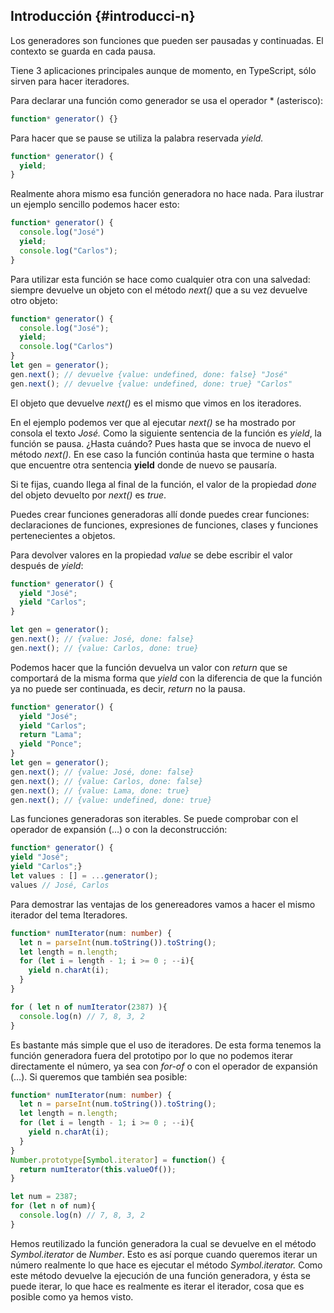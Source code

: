 ## Introducción {#introducci-n}

Los generadores son funciones que pueden ser pausadas y continuadas. El contexto se guarda en cada pausa.

Tiene 3 aplicaciones principales aunque de momento, en TypeScript, sólo sirven para hacer iteradores.

Para declarar una función como generador se usa el operador * (asterisco):

```ts
function* generator() {}
```

Para hacer que se pause se utiliza la palabra reservada *yield.*

```ts
function* generator() { 
  yield;
}
```

Realmente ahora mismo esa función generadora no hace nada. Para ilustrar un ejemplo sencillo podemos hacer esto:

```ts
function* generator() {
  console.log("José") 
  yield;
  console.log("Carlos");
}
```

Para utilizar esta función se hace como cualquier otra con una salvedad: siempre devuelve un objeto con el método _next()_ que a su vez devuelve otro objeto:

```ts
function* generator() { 
  console.log("José");
  yield;
  console.log("Carlos")
}
let gen = generator();
gen.next(); // devuelve {value: undefined, done: false} "José"
gen.next(); // devuelve {value: undefined, done: true} "Carlos"
```

El objeto que devuelve _next()_ es el mismo que vimos en los iteradores.

En el ejemplo podemos ver que al ejecutar _next()_ se ha mostrado por consola el texto _José._ Como la siguiente sentencia de la función es *yield*, la función se pausa. ¿Hasta cuándo? Pues hasta que se invoca de nuevo el método _next()._ En ese caso la función continúa hasta que termine o hasta que encuentre otra sentencia **yield** donde de nuevo se pausaría.

Si te fijas, cuando llega al final de la función, el valor de la propiedad _done_ del objeto devuelto por _next()_ es *true*.

Puedes crear funciones generadoras allí donde puedes crear funciones: declaraciones de funciones, expresiones de funciones, clases y funciones pertenecientes a objetos.

Para devolver valores en la propiedad _value_ se debe escribir el valor después de *yield*:

```ts
function* generator() { 
  yield "José"; 
  yield "Carlos";
}

let gen = generator();
gen.next(); // {value: José, done: false}
gen.next(); // {value: Carlos, done: true}
```

Podemos hacer que la función devuelva un valor con *return* que se comportará de la misma forma que *yield* con la diferencia de que la función ya no puede ser continuada, es decir, *return* no la pausa.

```ts
function* generator() {
  yield "José";
  yield "Carlos";
  return "Lama";
  yield "Ponce";
}
let gen = generator();
gen.next(); // {value: José, done: false}
gen.next(); // {value: Carlos, done: false}
gen.next(); // {value: Lama, done: true}
gen.next(); // {value: undefined, done: true}
```

Las funciones generadoras son iterables. Se puede comprobar con el operador de expansión (…) o con la deconstrucción:

```ts
function* generator() { 
yield "José";
yield "Carlos";}
let values : [] = ...generator();
values // José, Carlos
```

Para demostrar las ventajas de los genereadores vamos a hacer el mismo iterador del tema Iteradores.

```ts
function* numIterator(num: number) { 
  let n = parseInt(num.toString()).toString(); 
  let length = n.length; 
  for (let i = length - 1; i >= 0 ; --i){ 
    yield n.charAt(i); 
  } 
}

for ( let n of numIterator(2387) ){ 
  console.log(n) // 7, 8, 3, 2
}
```

Es bastante más simple que el uso de iteradores. De esta forma tenemos la función generadora fuera del prototipo por lo que no podemos iterar directamente el número, ya sea con *for-of* o con el operador de expansión (…). Si queremos que también sea posible:

```ts
function* numIterator(num: number) { 
  let n = parseInt(num.toString()).toString(); 
  let length = n.length; 
  for (let i = length - 1; i >= 0 ; --i){ 
    yield n.charAt(i); 
  } 
}
Number.prototype[Symbol.iterator] = function() {
  return numIterator(this.valueOf());
}

let num = 2387;
for (let n of num){ 
  console.log(n) // 7, 8, 3, 2
}
```

Hemos reutilizado la función generadora la cual se devuelve en el método _Symbol.iterator_ de _Number_. Esto es así porque cuando queremos iterar un número realmente lo que hace es ejecutar el método _Symbol.iterator._ Como este método devuelve la ejecución de una función generadora, y ésta se puede iterar, lo que hace es realmente es iterar el iterador, cosa que es posible como ya hemos visto.